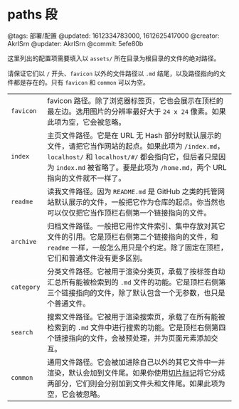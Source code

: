 # paths 段

@tags: 部署/配置
@updated: 1612334783000, 1612625417000
@creator: AkrISrn
@updater: AkrISrn
@commit: 5efe80b

这里列出的配置项需要填入以 `assets/` 所在目录为根目录的文件的绝对路径。

请保证它们以 `/` 开头、`favicon` 以外的文件路径以 `.md` 结尾，以及路径指向的文件都是存在的。只有 `favicon` 和 `common` 可以为空。

| | |
| - | - |
| `favicon` | favicon 路径。除了浏览器标签页，它也会展示在顶栏的最左边。选用图片的分辨率最好大于 `24 x 24` 像素。如果此项为空，它会被忽略。 |
| `index` | 主页文件路径。它是在 URL 无 Hash 部分时默认展示的文件，请把它当作网站的起点。如果此项为 `/index.md`，`localhost/` 和 `localhost/#/` 都会指向它，但后者只是因为 `index.md` 被省略了。要是此项为 `/home.md`，两个 URL 指向的文件就不一样了。 |
| `readme` | 读我文件路径。因为 `README.md` 是 GitHub 之类的托管网站默认展示的文件，一般把它作为仓库的起点。你当然也可以仅仅把它当作顶栏右侧第一个链接指向的文件。 |
| `archive` | 归档文件路径。一般把它用作文件索引、集中存放对其它文件的引用。它是顶栏右侧第二个链接指向的文件，和 `readme` 一样，一般怎么用只是个约定。除了固定在顶栏，它们和普通文件没有更多区别。 |
| `category` | 分类文件路径。它被用于渲染分类页，承载了按标签自动汇总所有能被检索到的 `.md` 文件的功能。它是顶栏右侧第三个链接指向的文件，除了默认包含一个无参数[](/zh/docs/list.md "#")，也只是个普通文件。 |
| `search` | 搜索文件路径。它被用于渲染搜索页，承载了在所有能被检索到的 `.md` 文件中进行搜索的功能。它是顶栏右侧第四个链接指向的文件，会被预处理，并为页面元素添加交互。 |
| `common` | 通用文件路径。它会被加进除自己以外的其它文件中一并渲染，默认会加到文件尾。如果你使用[切片标记](/zh/docs/snippets.md "#")将它分成两部分，它们则会分别加到文件头和文件尾。如果此项为空，它会被忽略。 |
